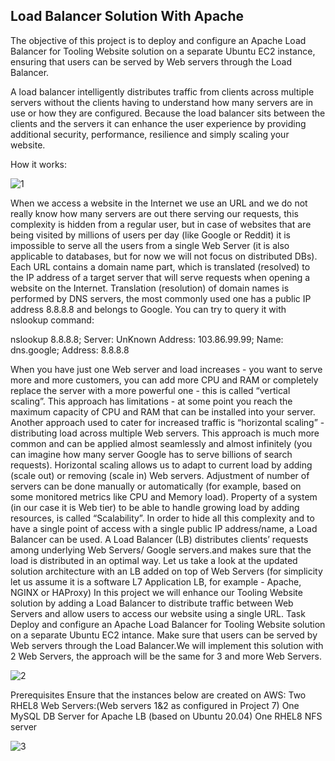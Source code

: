 
## Load Balancer Solution With Apache
 
The objective of this project is to deploy and configure an Apache Load Balancer for Tooling Website solution on a separate Ubuntu EC2 instance, ensuring that users can be served by Web servers through the Load Balancer.

A load balancer intelligently distributes traffic from clients across multiple servers without the clients having to understand how many servers are in use or how they are configured. Because the load balancer sits between the clients and the servers it can enhance the user experience by providing additional security, performance, resilience and simply scaling your website.

How it works:

![1](https://user-images.githubusercontent.com/78465247/111721655-44573e80-8858-11eb-9110-a772cd0399bf.PNG)

When we access a website in the Internet we use an URL and we do not really know how many servers are out there serving our requests, this complexity is hidden from a regular user, but in case of websites that are being visited by millions of users per day (like Google or Reddit) it is impossible to serve all the users from a single Web Server (it is also applicable to databases, but for now we will not focus on distributed DBs).
Each URL contains a domain name part, which is translated (resolved) to the IP address of a target server that will serve requests when opening a website on the Internet. Translation (resolution) of domain names is performed by DNS servers, the most commonly used one has a public IP address 8.8.8.8 and belongs to Google. You can try to query it with nslookup command:
 
nslookup 8.8.8.8; Server:  UnKnown
Address:  103.86.99.99; Name:  dns.google; Address:  8.8.8.8
 
When you have just one Web server and load increases - you want to serve more and more customers, you can add more CPU and RAM or completely replace the server with a more powerful one - this is called “vertical scaling”. This approach has limitations - at some point you reach the maximum capacity of CPU and RAM that can be installed into your server.
Another approach used to cater for increased traffic is “horizontal scaling” - distributing load across multiple Web servers. This approach is much more common and can be applied almost seamlessly and almost infinitely (you can imagine how many server Google has to serve billions of search requests).
Horizontal scaling allows us to adapt to current load by adding (scale out) or removing (scale in) Web servers. Adjustment of number of servers can be done manually or automatically (for example, based on some monitored metrics like CPU and Memory load).
Property of a system (in our case it is Web tier) to be able to handle growing load by adding resources, is called “Scalability”.
In order to hide all this complexity and to have a single point of access with a single public IP address/name, a Load Balancer can be used. A Load Balancer (LB) distributes clients’ requests among underlying Web Servers/ Google servers.and makes sure that the load is distributed in an optimal way.
Let us take a look at the updated solution architecture with an LB added on top of Web Servers (for simplicity let us assume it is a software L7 Application LB, for example - Apache, NGINX or HAProxy)
In this project we will enhance our Tooling Website solution by adding a Load Balancer to distribute traffic between Web Servers and allow users to access our website using a single URL.
Task
Deploy and configure an Apache Load Balancer for Tooling Website solution on a separate Ubuntu EC2 intance. Make sure that users can be served by Web servers through the Load Balancer.We will implement this solution with 2 Web Servers, the approach will be the same for 3 and more Web Servers.

![2](https://user-images.githubusercontent.com/78465247/111722014-ed9e3480-8858-11eb-9be0-574cd16af378.PNG)

Prerequisites
Ensure that the instances below are created on AWS: 
Two RHEL8 Web Servers:(Web servers 1&2 as configured in Project 7)
One MySQL DB Server for Apache LB (based on Ubuntu 20.04)
One RHEL8 NFS server

![3](https://user-images.githubusercontent.com/78465247/111722040-f7c03300-8858-11eb-8bf4-2c0dc122224d.PNG)


